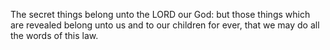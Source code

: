The secret things belong unto the LORD our God: but those things which are revealed belong unto us and to our children for ever, that we may do all the words of this law.
